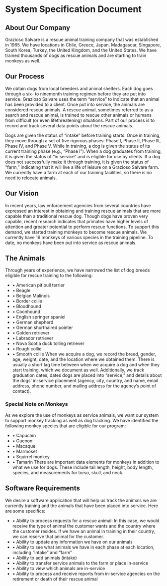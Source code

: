 # System Specification Document
## About Our Company
Grazioso Salvare is a rescue animal training company that was established in 1965. We have
locations in Chile, Greece, Japan, Madagascar, Singapore, South Korea, Turkey, the United
Kingdom, and the United States. We have trained thousands of dogs as rescue animals and are
starting to train monkeys as well.
## Our Process
We obtain dogs from local breeders and animal shelters. Each dog goes through a six- to ninemonth training regimen before they are put into service. Grazioso Salvare uses the term “service” to indicate that an animal has been provided to a client. Once put into service, the
animals are considered rescue animals. A rescue animal, sometimes referred to as a search and
rescue animal, is trained to rescue other animals or humans from difficult (or even lifethreatening) situations. Part of our process is to record and track several data points about the rescue animals.

Dogs are given the status of “intake” before training starts. Once in training, they move through
a set of five rigorous phases: Phase I, Phase II, Phase III, Phase IV, and Phase V. While in
training, a dog is given the status of its current training phase (e.g., “Phase I”). When a dog
graduates from training, it is given the status of “in service” and is eligible for use by clients. If a
dog does not successfully make it through training, it is given the status of “farm,” indicating
that it will live a life of leisure on a Grazioso Salvare farm. We currently have a farm at each of
our training facilities, so there is no need to relocate animals.
## Our Vision
In recent years, law enforcement agencies from several countries have expressed an interest in
obtaining and training rescue animals that are more capable than a traditional rescue dog.
Though dogs have proven very capable, recent research indicates that primates have higher
levels of attention and greater potential to perform rescue functions. To support this demand,
we started training monkeys to become rescue animals. We currently have 19 monkeys of
various species in the training pipeline. To date, no monkeys have been put into service as
rescue animals.
## The Animals
Through years of experience, we have narrowed the list of dog breeds eligible for rescue
training to the following:
* • American pit bull terrier
* • Beagle
* • Belgian Malinois
* • Border collie
* • Bloodhound
* • Coonhound
* • English springer spaniel
* • German shepherd
* • German shorthaired pointer
* • Golden retriever
* • Labrador retriever
* • Nova Scotia duck tolling retriever
* • Rough collie
* • Smooth collie
When we acquire a dog, we record the breed, gender, age, weight, date, and the location
where we obtained them. There is usually a short lag time between when we acquire a dog and
when they start training, which we document as well. Additionally, we track graduation dates,
dates dogs are placed into “service,” and details about the dogs’ in-service placement (agency,
city, country, and name, email address, phone number, and mailing address for the agency’s
point of contact).
### Special Note on Monkeys
As we explore the use of monkeys as service animals, we want our system to support monkey
tracking as well as dog tracking. We have identified the following monkey species that are
eligible for our program:
* • Capuchin
* • Guenon
* • Macaque
* • Marmoset
* • Squirrel monkey
* • Tamarin
There are important data elements for monkeys in addition to what we use for dogs. These
include tail length, height, body length, species, and measurements for torso, skull, and neck.
## Software Requirements
We desire a software application that will help us track the animals we are currently training
and the animals that have been placed into service. Here are some specifics:
* • Ability to process requests for a rescue animal: In this case, we would receive the type
of animal the customer wants and the country where the customer resides. If we have
an animal in training in their country, we can reserve that animal for the customer.
* • Ability to update any information we have on our animals
* • Ability to see what animals we have in each phase at each location, including “intake”
and “farm”
* • Ability to add animals (intake)
* • Ability to transfer service animals to the farm or place in-service
* • Ability to view which animals are in-service
* • Ability to process and receive reports from in-service agencies on the retirement or
death of their rescue animal
